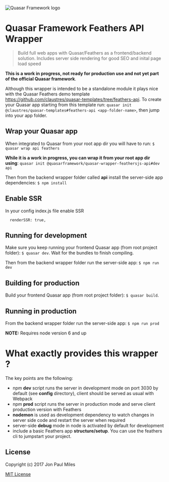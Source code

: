 ![Quasar Framework logo](https://cdn.rawgit.com/quasarframework/quasar-art/863c14bd/dist/svg/quasar-logo-full-inline.svg)

# Quasar Framework Feathers API Wrapper
> Build full web apps with Quasar/Feathers as a frontend/backend solution.
> Includes server side rendering for good SEO and inital page load speed

**This is a work in progress, not ready for production use and not yet part of the official Quasar framework**.

Although this wrapper is intended to be a standalone module it plays nice with the Quasar Feathers demo template https://github.com/claustres/quasar-templates/tree/feathers-api. To create your Quasar app starting from this template run: `quasar init @claustres/quasar-templates#feathers-api <app-folder-name>`, then jump into your app folder.

## Wrap your Quasar app
When integrated to Quasar from your root app dir you will have to run: `$ quasar wrap api feathers`

**While it is a work in progress, you can wrap it from your root app dir using**: `quasar init @quasarframework/quasar-wrapper-feathersjs-api#dev api`

Then from the backend wrapper folder called **api** install the server-side app dependencies: `$ npm install`

## Enable SSR
In your config index.js file enable SSR
```
  renderSSR: true,
```

## Running for development
Make sure you keep running your frontend Quasar app (from root project folder): `$ quasar dev`. Wait for the bundles to finish compiling.

Then from the backend wrapper folder run the server-side app: `$ npm run dev`

## Building for production
Build your frontend Quasar app (from root project folder): `$ quasar build`.

## Running in production
From the backend wrapper folder run the server-side app: `$ npm run prod`

__NOTE:__ Requires node version 6 and up

# What exactly provides this wrapper ?

The key points are the following:
- npm **dev** script runs the server in development mode on port 3030 by default (see **config** directory), client should be served as usual with Webpack
- npm **prod** script runs the server in production mode and serve client production version with Feathers
- **nodemon** is used as development dependency to watch changes in server side code and restart the server when required
- server-side **debug** mode in node is activated by default for development
- include a basic Feathers app **structure/setup**. You can use the feathers cli to jumpstart your project.

## License

Copyright (c) 2017 Jon Paul Miles

[MIT License](http://en.wikipedia.org/wiki/MIT_License)
